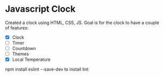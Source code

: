 # Javascript Clock

Created a clock using HTML, CSS, JS.
Goal is for the clock to have a couple of features:

- [x] Clock
- [ ] Timer
- [ ] Countdown
- [ ] Themes
- [x] Local Temperature

npm install eslint --save-dev to install lint
